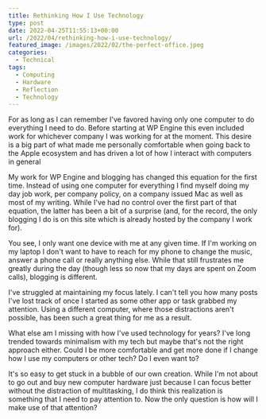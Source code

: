 ```yaml
---
title: Rethinking How I Use Technology
type: post
date: 2022-04-25T11:55:13+00:00
url: /2022/04/rethinking-how-i-use-technology/
featured_image: /images/2022/02/the-perfect-office.jpeg
categories:
  - Technical
tags:
  - Computing
  - Hardware
  - Reflection
  - Technology
---
```


For as long as I can remember I've favored having only one computer to do everything I need to do. Before starting at WP Engine this even included work for whichever company I was working for at the moment. This desire is a big part of what made me personally comfortable when going back to the Apple ecosystem and has driven a lot of how I interact with computers in general

My work for WP Engine and blogging has changed this equation for the first time. Instead of using one computer for everything I find myself doing my day job work, per company policy, on a company issued Mac as well as most of my writing. While I've had no control over the first part of that equation, the latter has been a bit of a surprise (and, for the record, the only blogging I do is on this site which is already hosted by the company I work for).

You see, I only want one device with me at any given time. If I'm working on my laptop I don't want to have to reach for my phone to change the music, answer a phone call or really anything else. While that still frustrates me greatly during the day (though less so now that my days are spent on Zoom calls), blogging is different.

I've struggled at maintaining my focus lately. I can't tell you how many posts I've lost track of once I started as some other app or task grabbed my attention. Using a different computer, where those distractions aren't possible, has been such a great thing for me as a result.

What else am I missing with how I've used technology for years? I've long trended towards minimalism with my tech but maybe that's not the right approach either. Could I be more comfortable and get more done if I change how I use my computers or other tech? Do I even want to?

It's so easy to get stuck in a bubble of our own creation. While I'm not about to go out and buy new computer hardware just because I can focus better without the distraction of multitasking, I do think this realization is something that I need to pay attention to. Now the only question is how will I make use of that attention?